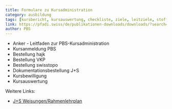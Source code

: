 ```yaml
---
title: Formulare zu Kursadministration
category: ausbildung
tags: [kursbericht, kursauswertung, checkliste, ziele, leitziele, stoffplan, stoffpläne, basis, aufbau, lst1, lst2, kursadministration, kursanmeldung]
link: https://pfadi.swiss/de/publikationen-downloads/downloads/?search=dokumente+kursadministration
author: PBS
---
```


* Anker - Leitfaden zur PBS-Kursadministration
* Kursanmeldung PBS
* Bestellung hajk
* Bestellung VKP
* Bestellung swisstopo
* Dokumentationsbestellung J+S
* Kursbewilligung
* Kursauswertung

Weitere Links:
* [J+S Weisungen/Rahmenlehrplan](https://www.jugendundsport.ch/de/sportarten/lagersport-trekking-uebersicht/aus-und-weiterbildung/ausbildungsstruktur/grundausbildung.html)

